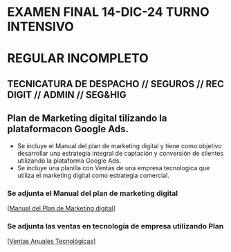  # EXAMEN FINAL 14-DIC-24 TURNO INTENSIVO
   # REGULAR INCOMPLETO
   ## TECNICATURA DE DESPACHO // SEGUROS // REC DIGIT // ADMIN // SEG&HIG
   
   ## Plan de Marketing digital tilizando la plataformacon Google Ads.

   * Se incluye el Manual del plan de marketing digital y tiene como objetivo desarrollar una estrategia integral de captación y conversión de clientes utilizando la plataforma Google Ads.
   * Se incluye una planilla con Ventas de una empresa tecnologica que utiliza el marketing digital como estrategia comercial.
   
   ### Se adjunta el Manual del plan de marketing digital
   [[Manual del Plan de Marketing digital](https://docs.google.com/document/d/1KFsoFkH--KQTq4J9RJ0f8y4G833GJUPXOzIBmVTQ7jU/edit?tab=t.0#heading=h.9ieyp7nml9vw)]
   
   ### Se adjunta las ventas en tecnología de empresa utilizando Plan
   [[Ventas Anuales Tecnológicas](https://docs.google.com/spreadsheets/d/194mecFJsJTePvQBnt4WrI3WSPhcPLCURcTVBQ7MDySQ/edit?gid=208569363#gid=208569363)]
